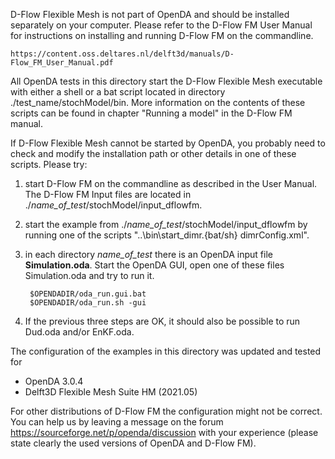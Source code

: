 D-Flow Flexible Mesh is not part of OpenDA and should be installed separately on your computer. 
Please refer to the D-Flow FM User Manual for instructions on installing and running D-Flow FM on the commandline. 

	https://content.oss.deltares.nl/delft3d/manuals/D-Flow_FM_User_Manual.pdf

All OpenDA tests in this directory start the D-Flow Flexible Mesh executable with either a shell or a bat script located in directory ./test_name/stochModel/bin. More information on the contents of these scripts can be found in chapter "Running a model" in 
the D-Flow FM manual.

If D-Flow Flexible Mesh cannot be started by OpenDA, you probably need to check and modify the installation path or other details in one of these scripts. Please try:

1. start D-Flow FM on the commandline as described in the User Manual. The D-Flow FM Input files are located in ./*name\_of\_test*/stochModel/input_dflowfm.
2. start the example from ./*name\_of\_test*/stochModel/input\_dflowfm by running one of the scripts 
	"..\bin\start\_dimr.{bat/sh} dimrConfig.xml".
3. in each directory *name\_of\_test* there is an OpenDA input file **Simulation.oda**. Start the OpenDA GUI, open one of these files Simulation.oda and try to run it.

		$OPENDADIR/oda_run.gui.bat
		$OPENDADIR/oda_run.sh -gui
	
4. If the previous three steps are OK, it should also be possible to run Dud.oda and/or EnKF.oda. 

The configuration of the examples in this directory was updated and tested for

- OpenDA 3.0.4
- Delft3D Flexible Mesh Suite HM (2021.05)

For other distributions of D-Flow FM the configuration might not be correct. You can help us by leaving a message on the forum
https://sourceforge.net/p/openda/discussion
with your experience (please state clearly the used versions of OpenDA and D-Flow FM).


